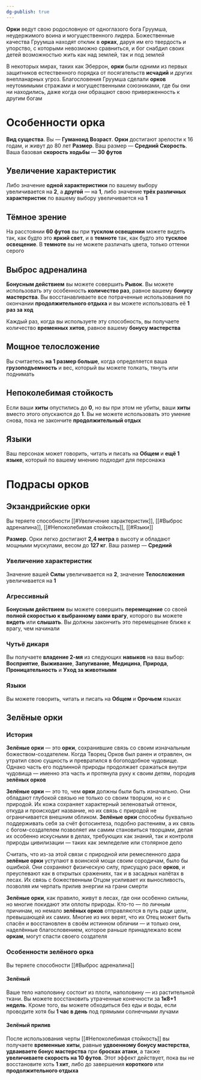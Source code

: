 ```yaml
---
dg-publish: true
---
```

**Орки** ведут свою родословную от одноглазого бога Груумша, неудержимого воина и могущественного лидера. Божественные качества Груумша находят отклик в **орках**, даруя им его твердость и упорство, с которыми невозможно сравниться, и бог снабдил своих детей возможностью жить как над землей, так и под землей

В некоторых мирах, таких как Эберрон, **орки** были одними из первых защитников естественного порядка от посягательств **исчадий** и других внепланарных угроз. Благословения Груумша сделали **орков** неутомимыми стражами и могущественными союзниками, где бы они ни находились, даже когда они обращают свою приверженность к другим богам

# Особенности орка

**Вид существа**. Вы — **Гуманоид**
**Возраст**. **Орки** достигают зрелости к 16 годам, и живут до 80 лет
**Размер**. Ваш размер — **Средний**
**Скорость**. Ваша базовая **скорость ходьбы** — **30 футов**

## Увеличение характеристик

Либо значение **одной характеристики** по вашему выбору увеличивается на **2**, а **другой** — на **1**, либо значение **трёх различных характеристик** по вашему выбору увеличивается на **1**

## Тёмное зрение

На расстоянии **60 футов** вы при **тусклом освещении** можете видеть так, как будто это **яркий свет**, и в **темноте** так, как будто это **тусклое освещение**. В **темноте** вы не можете различать цвета, только оттенки серого

## Выброс адреналина

**Бонусным действием** вы можете совершить **Рывок**. Вы можете использовать эту особенность **количество раз**, равное вашему **бонусу мастерства**. Вы восстанавливаете все потраченные использования по окончании **продолжительного отдыха** и вы можете использовать её **1 раз за ход**

Каждый раз, когда вы используете эту способность, вы получаете количество **временных хитов**, равное вашему **бонусу мастерства**

## Мощное телосложение

Вы считаетесь **на 1 размер больше**, когда определяется ваша **грузоподъемность** и вес, который вы можете толкать, тянуть или поднимать

## Непоколебимая стойкость

Если ваши **хиты** опустились до **0**, но вы при этом не убиты, ваши **хиты** вместо этого опускаются до **1**. Вы не можете использовать это умение снова, пока не закончите **продолжительный отдых**

## Языки

Ваш персонаж может говорить, читать и писать на **Общем** и **ещё 1 языке**, который по вашему мнению подходит для персонажа

# Подрасы орков
## Экзандрийские орки

Вы теряете способности [[#Увеличение характеристик]], [[#Выброс адреналина]], [[#Непоколебимая стойкость]], [[#Языки]]

**Размер**. Орки легко достигают **2,4 метра** в высоту и обладают мощными мускулами, весом до **127 кг**. Ваш размер — **Средний**

### Увеличение характеристик

Значение вашей **Силы** увеличивается на **2**, значение **Телосложения** увеличивается на **1**

### Агрессивный

**Бонусным действием** вы можете совершить **перемещение** со своей **полной скоростью к выбранному вами врагу**, которого вы можете **видеть** или **слышать**. Вы должны закончить это перемещение ближе к врагу, чем начинали

### Чутьё дикаря

Вы получаете **владение 2-мя** из следующих **навыков** на ваш выбор: **Восприятие**, **Выживание**, **Запугивание**, **Медицина**, **Природа**, **Проницательность** и **Уход за животными**

### Языки

Вы можете говорить, читать и писать на **Общем** и **Орочьем** языках

## Зелёные орки
### История

**Зелёные орки** — это **орки**, сохранившие связь со своим изначальным божеством-создателем. Когда Творец Орков был ранен и отравлен, он утратил свою сущность и превратился в богоподобное чудовище. Однако часть его подлинной природы продолжает сражаться внутри чудовища — именно эта часть и протянула руку к своим детям, породив **зелёных орков**

**Зелёные орки** — это то, чем **орки** должны были быть изначально. Они обладают глубокой связью не только со своим творцом, но и с природой. Их кожа сохраняет характерный зеленоватый оттенок, откуда и происходит название, но их связь с природой не ограничивается внешним обликом. **Зелёные орки** способны буквально поддерживать себя за счёт фотосинтеза, подобно растениям, а их связь с богом-создателем позволяет им самим становиться творцами, делая их особенно искусными в делах, требующих как знаний, так и контроля природы цивилизации — таких как земледелие или столярное дело

Считать, что из-за этой связи с природной или ремесленного дара **зелёные орки** уступают в воинской мощи своим сородичам, было бы ошибкой. Они сохраняют физическую силу, присущую расе **орков**, и преуспевают как в открытых сражениях, так и в засадных налётах в лесах. Их связь с божественным Отцом усиливает их выносливость, позволяя им черпать прилив энергии на грани смерти

**Зелёные орки**, как правило, живут в лесах, где они особенно сильны, но многие покидают эти оплоты природы. Кто-то — по личным причинам, но немало **зелёных орков** отправляются в путь ради цели, превышающей их самих. Многие из них верят, что их Отец может быть спасён и восстановлен в своём истинном обличии — и только они, наделённые благословением, которое раньше принадлежало всем **оркам**, могут спасти своего создателя

### Особенности зелёного орка

Вы теряете способности [[#Выброс адреналина]]

#### Зелёный

Ваше тело наполовину состоит из плоти, наполовину — из растительной ткани. Вы можете восстановить утраченные конечности за **1к8+1 недель**. Кроме того, вы можете обходиться без еды и воды, если проводите хотя бы **1 час в день** под прямыми солнечными лучами

#### Зелёный прилив

После использования черты [[#Непоколебимая стойкость]] вы получаете **временные хиты**, равные **удвоенному бонусу мастерства**, **удваиваете бонус мастерства** при **бросках атаки**, а также **увеличиваете скорость на 10 футов**. Этот эффект действует, пока вы не восстановите хоть **1 хит**, либо до завершения **короткого** или **продолжительного отдыха**